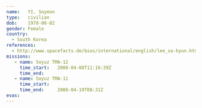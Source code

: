 ```yaml
---
name:	YI, Soyeon
type:	civilian
dob:	1978-06-02
gender:	Female
country:
  - South Korea
references:
  - http://www.spacefacts.de/bios/international/english/lee_so-hyun.htm
missions:
   - name: Soyuz TMA-12
     time_start:   2008-04-08T11:16:39Z
     time_end:     
   - name: Soyuz TMA-11
     time_start:   
     time_end:     2008-04-19T08:31Z
evas:
---
```

